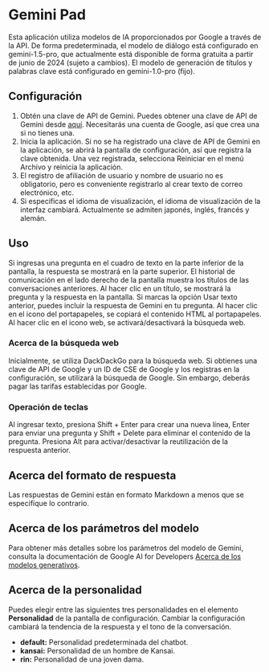 # Gemini Pad

Esta aplicación utiliza modelos de IA proporcionados por Google a través de la API.
De forma predeterminada, el modelo de diálogo está configurado en gemini-1.5-pro, que actualmente está disponible de forma gratuita a partir de junio de 2024 (sujeto a cambios). El modelo de generación de títulos y palabras clave está configurado en gemini-1.0-pro (fijo).

## Configuración

1. Obtén una clave de API de Gemini.
Puedes obtener una clave de API de Gemini desde [aquí](https://aistudio.google.com/app/prompts/new_freeform).
Necesitarás una cuenta de Google, así que crea una si no tienes una.
2. Inicia la aplicación. Si no se ha registrado una clave de API de Gemini en la aplicación, se abrirá la pantalla de configuración, así que registra la clave obtenida.
Una vez registrada, selecciona Reiniciar en el menú Archivo y reinicia la aplicación.
3. El registro de afiliación de usuario y nombre de usuario no es obligatorio, pero es conveniente registrarlo al crear texto de correo electrónico, etc.
4. Si especificas el idioma de visualización, el idioma de visualización de la interfaz cambiará. Actualmente se admiten japonés, inglés, francés y alemán.

## Uso

Si ingresas una pregunta en el cuadro de texto en la parte inferior de la pantalla, la respuesta se mostrará en la parte superior.
El historial de comunicación en el lado derecho de la pantalla muestra los títulos de las conversaciones anteriores. Al hacer clic en un título, se mostrará la pregunta y la respuesta en la pantalla.
Si marcas la opción Usar texto anterior, puedes incluir la respuesta de Gemini en tu pregunta.
Al hacer clic en el icono del portapapeles, se copiará el contenido HTML al portapapeles.
Al hacer clic en el icono web, se activará/desactivará la búsqueda web.

### Acerca de la búsqueda web

Inicialmente, se utiliza DackDackGo para la búsqueda web.
Si obtienes una clave de API de Google y un ID de CSE de Google y los registras en la configuración, se utilizará la búsqueda de Google. Sin embargo, deberás pagar las tarifas establecidas por Google.

### Operación de teclas

Al ingresar texto, presiona Shift + Enter para crear una nueva línea, Enter para enviar una pregunta y Shift + Delete para eliminar el contenido de la pregunta.
Presiona Alt para activar/desactivar la reutilización de la respuesta anterior.

## Acerca del formato de respuesta

Las respuestas de Gemini están en formato Markdown a menos que se especifique lo contrario.

## Acerca de los parámetros del modelo

Para obtener más detalles sobre los parámetros del modelo de Gemini, consulta la documentación de Google AI for Developers [Acerca de los modelos generativos](https://ai.google.dev/gemini-api/docs/models/generative-models?hl=es&_gl=1*1fu959e*_up*MQ..*_ga*MTgyNTQxNDY0NC4xNzE0MDIxNDY3*_ga_P1DBVKWT6V*MTcxNDAyMTQ2Ny4xLjAuMTcxNDAyMTg1NC4wLjAuMA..).

## Acerca de la personalidad

Puedes elegir entre las siguientes tres personalidades en el elemento **Personalidad** de la pantalla de configuración. Cambiar la configuración cambiará la tendencia de la respuesta y el tono de la conversación.
* **default:** Personalidad predeterminada del chatbot.
* **kansai:** Personalidad de un hombre de Kansai.
* **rin:** Personalidad de una joven dama.

